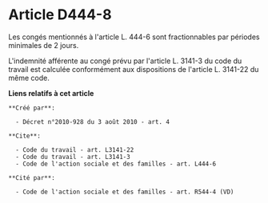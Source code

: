# Article D444-8

Les congés mentionnés à l'article L. 444-6 sont fractionnables par périodes minimales de 2 jours.

L'indemnité afférente au congé prévu par l'article L. 3141-3 du code du travail est calculée conformément aux dispositions de
l'article L. 3141-22 du même code.

**Liens relatifs à cet article**

	**Créé par**:

	  - Décret n°2010-928 du 3 août 2010 - art. 4

	**Cite**:

	  - Code du travail - art. L3141-22
	  - Code du travail - art. L3141-3
	  - Code de l'action sociale et des familles - art. L444-6

	**Cité par**:

	  - Code de l'action sociale et des familles - art. R544-4 (VD)
